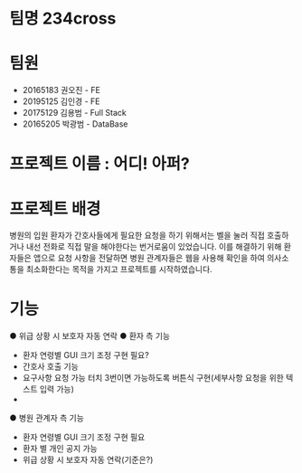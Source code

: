 # 팀명  234cross

# 팀원
 - 20165183 권오진 - FE
 - 20195125 김인경 - FE
 - 20175129 김용범 - Full Stack
 - 20165205 박광범 - DataBase

# 프로젝트 이름 : 어디! 아퍼?

# 프로젝트 배경
병원의 입원 환자가 간호사들에게 필요한 요청을 하기 위해서는 벨을 눌러 직접 호출하거나 내선 전화로 직접 말을 해야한다는 번거로움이 있었습니다.
이를 해결하기 위해 환자들은 앱으로 요청 사항을 전달하면 병원 관계자들은 웹을 사용해 확인을 하여 의사소통을 최소화한다는 목적을 가지고 프로젝트를 시작하였습니다.

# 기능
 ● 위급 상황 시 보호자 자동 연락
 ● 환자 측 기능
   - 환자 연령별 GUI 크기 조정 구현 필요?
   - 간호사 호출 기능
   - 요구사항 요청 가능 터치 3번이면 가능하도록 버튼식 구현(세부사항 요청을 위한 텍스트 입력 가능)
   - 

 ● 병원 관계자 측 기능
   - 환자 연령별 GUI 크기 조정 구현 필요
   - 환자 별 개인 공지 가능
   - 위급 상황 시 보호자 자동 연락(기준은?)

